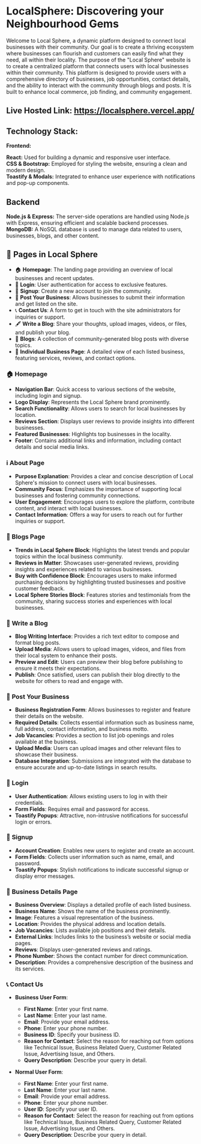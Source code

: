 # LocalSphere: Discovering your Neighbourhood Gems

Welcome to Local Sphere, a dynamic platform designed to connect local businesses with their community. Our goal is to create a thriving ecosystem where businesses can flourish and customers can easily find what they need, all within their locality. The purpose of the "Local Sphere" website is to create a centralized platform that connects users with local businesses within their community. This platform is designed to provide users with a comprehensive directory of businesses, job opportunities, contact details, and the ability to interact with the community through blogs and posts. It is built to enhance local commerce, job finding, and community engagement.

## Live Hosted Link: https://localsphere.vercel.app/

## Technology Stack:

**Frontend:**

**React:** Used for building a dynamic and responsive user interface.\
**CSS & Bootstrap:** Employed for styling the website, ensuring a clean and modern design.\
**Toastify & Modals:** Integrated to enhance user experience with notifications and pop-up components.

## Backend
**Node.js & Express:** The server-side operations are handled using Node.js with Express, ensuring efficient and scalable backend processes.\
**MongoDB:** A NoSQL database is used to manage data related to users, businesses, blogs, and other content.

## 📄 Pages in Local Sphere

- 🏠 **Homepage**: The landing page providing an overview of local businesses and recent updates.
- 🔐 **Login**: User authentication for access to exclusive features.
- 📝 **Signup**: Create a new account to join the community.
- 🏢 **Post Your Business**: Allows businesses to submit their information and get listed on the site.
- 📞 **Contact Us**: A form to get in touch with the site administrators for inquiries or support.
- 🖋️ **Write a Blog**: Share your thoughts, upload images, videos, or files, and publish your blog.
- 📰 **Blogs**: A collection of community-generated blog posts with diverse topics.
- 🏬 **Individual Business Page**: A detailed view of each listed business, featuring services, reviews, and contact options.

### 🏠 Homepage

- **Navigation Bar**: Quick access to various sections of the website, including login and signup.
- **Logo Display**: Represents the Local Sphere brand prominently.
- **Search Functionality**: Allows users to search for local businesses by location.
- **Reviews Section**: Displays user reviews to provide insights into different businesses.
- **Featured Businesses**: Highlights top businesses in the locality.
- **Footer**: Contains additional links and information, including contact details and social media links.

### ℹ️ About Page

- **Purpose Explanation**: Provides a clear and concise description of Local Sphere's mission to connect users with local businesses.
- **Community Focus**: Emphasizes the importance of supporting local businesses and fostering community connections.
- **User Engagement**: Encourages users to explore the platform, contribute content, and interact with local businesses.
- **Contact Information**: Offers a way for users to reach out for further inquiries or support.

### 📰 Blogs Page

- **Trends in Local Sphere Block**: Highlights the latest trends and popular topics within the local business community.
- **Reviews in Matter**: Showcases user-generated reviews, providing insights and experiences related to various businesses.
- **Buy with Confidence Block**: Encourages users to make informed purchasing decisions by highlighting trusted businesses and positive customer feedback.
- **Local Sphere Stories Block**: Features stories and testimonials from the community, sharing success stories and experiences with local businesses.

### 📝 **Write a Blog**
- **Blog Writing Interface**: Provides a rich text editor to compose and format blog posts.
- **Upload Media**: Allows users to upload images, videos, and files from their local system to enhance their posts.
- **Preview and Edit**: Users can preview their blog before publishing to ensure it meets their expectations.
- **Publish**: Once satisfied, users can publish their blog directly to the website for others to read and engage with.

### 🏢 **Post Your Business**
- **Business Registration Form**: Allows businesses to register and feature their details on the website.
- **Required Details**: Collects essential information such as business name, full address, contact information, and business motto.
- **Job Vacancies**: Provides a section to list job openings and roles available at the business.
- **Upload Media**: Users can upload images and other relevant files to showcase their business.
- **Database Integration**: Submissions are integrated with the database to ensure accurate and up-to-date listings in search results.

### 🔐 **Login**
- **User Authentication**: Allows existing users to log in with their credentials.
- **Form Fields**: Requires email and password for access.
- **Toastify Popups**: Attractive, non-intrusive notifications for successful login or errors.

### 📝 **Signup**
- **Account Creation**: Enables new users to register and create an account.
- **Form Fields**: Collects user information such as name, email, and password.
- **Toastify Popups**: Stylish notifications to indicate successful signup or display error messages.

### 🏢 **Business Details Page**
- **Business Overview**: Displays a detailed profile of each listed business.
- **Business Name**: Shows the name of the business prominently.
- **Image**: Features a visual representation of the business.
- **Location**: Provides the physical address and location details.
- **Job Vacancies**: Lists available job positions and their details.
- **External Links**: Includes links to the business’s website or social media pages.
- **Reviews**: Displays user-generated reviews and ratings.
- **Phone Number**: Shows the contact number for direct communication.
- **Description**: Provides a comprehensive description of the business and its services.

### 📞 **Contact Us**

- **Business User Form**: 
  - **First Name**: Enter your first name.
  - **Last Name**: Enter your last name.
  - **Email**: Provide your email address.
  - **Phone**: Enter your phone number.
  - **Business ID**: Specify your business ID.
  - **Reason for Contact**: Select the reason for reaching out from options like Technical Issue, Business Related Query, Customer Related Issue, Advertising Issue, and Others.
  - **Query Description**: Describe your query in detail.

- **Normal User Form**: 
  - **First Name**: Enter your first name.
  - **Last Name**: Enter your last name.
  - **Email**: Provide your email address.
  - **Phone**: Enter your phone number.
  - **User ID**: Specify your user ID.
  - **Reason for Contact**: Select the reason for reaching out from options like Technical Issue, Business Related Query, Customer Related Issue, Advertising Issue, and Others.
  - **Query Description**: Describe your query in detail.

